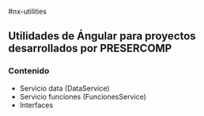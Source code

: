 #nx-utilities

## Utilidades de Ángular para proyectos desarrollados por PRESERCOMP

### Contenido

- Servicio data (DataService)
- Servicio funciones (FuncionesService)
- Interfaces
